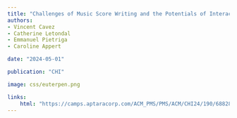 ```yaml
---
title: "Challenges of Music Score Writing and the Potentials of Interactive Surfaces"
authors:
- Vincent Cavez
- Catherine Letondal
- Emmanuel Pietriga
- Caroline Appert

date: "2024-05-01"

publication: "CHI"

image: css/euterpen.png

links:
    html: "https://camps.aptaracorp.com/ACM_PMS/PMS/ACM/CHI24/190/6882868b-b929-11ee-8ef9-16bb50361d1f/OUT/chi24-190.html"
---
```

